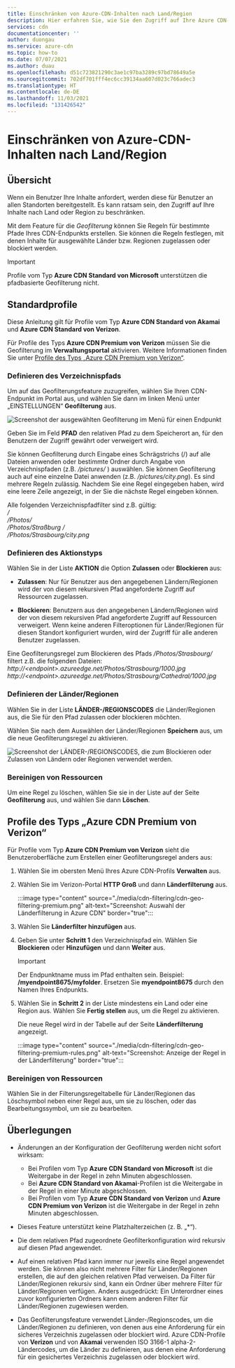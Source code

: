 ```yaml
---
title: Einschränken von Azure-CDN-Inhalten nach Land/Region
description: Hier erfahren Sie, wie Sie den Zugriff auf Ihre Azure CDN-Inhalte mithilfe der Geofilterung nach Ländern/Regionen einschränken.
services: cdn
documentationcenter: ''
author: duongau
ms.service: azure-cdn
ms.topic: how-to
ms.date: 07/07/2021
ms.author: duau
ms.openlocfilehash: d51c723821290c3ae1c97ba3289c97bd78649a5e
ms.sourcegitcommit: 702df701fff4ec6cc39134aa607d023c766adec3
ms.translationtype: HT
ms.contentlocale: de-DE
ms.lasthandoff: 11/03/2021
ms.locfileid: "131426542"
---
```

# <a name="restrict-azure-cdn-content-by-countryregion"></a>Einschränken von Azure-CDN-Inhalten nach Land/Region

## <a name="overview"></a>Übersicht
Wenn ein Benutzer Ihre Inhalte anfordert, werden diese für Benutzer an allen Standorten bereitgestellt. Es kann ratsam sein, den Zugriff auf Ihre Inhalte nach Land oder Region zu beschränken. 

Mit dem Feature für die *Geofilterung* können Sie Regeln für bestimmte Pfade Ihres CDN-Endpunkts erstellen. Sie können die Regeln festlegen, mit denen Inhalte für ausgewählte Länder bzw. Regionen zugelassen oder blockiert werden.

> [!IMPORTANT]
> Profile vom Typ **Azure CDN Standard von Microsoft** unterstützen die pfadbasierte Geofilterung nicht.
> 

## <a name="standard-profiles"></a>Standardprofile

Diese Anleitung gilt für Profile vom Typ **Azure CDN Standard von Akamai** und **Azure CDN Standard von Verizon**.

Für Profile des Typs **Azure CDN Premium von Verizon** müssen Sie die Geofilterung im **Verwaltungsportal** aktivieren. Weitere Informationen finden Sie unter [Profile des Typs „Azure CDN Premium von Verizon“](#azure-cdn-premium-from-verizon-profiles).

### <a name="define-the-directory-path"></a>Definieren des Verzeichnispfads
Um auf das Geofilterungsfeature zuzugreifen, wählen Sie Ihren CDN-Endpunkt im Portal aus, und wählen Sie dann im linken Menü unter „EINSTELLUNGEN“ **Geofilterung** aus. 

![Screenshot der ausgewählten Geofilterung im Menü für einen Endpunkt](./media/cdn-filtering/cdn-geo-filtering-standard.png)

Geben Sie im Feld **PFAD** den relativen Pfad zu dem Speicherort an, für den Benutzern der Zugriff gewährt oder verweigert wird. 

Sie können Geofilterung durch Eingabe eines Schrägstrichs (/) auf alle Dateien anwenden oder bestimmte Ordner durch Angabe von Verzeichnispfaden (z.B. */pictures/* ) auswählen. Sie können Geofilterung auch auf eine einzelne Datei anwenden (z.B. */pictures/city.png*). Es sind mehrere Regeln zulässig. Nachdem Sie eine Regel eingegeben haben, wird eine leere Zeile angezeigt, in der Sie die nächste Regel eingeben können.

Alle folgenden Verzeichnispfadfilter sind z.B. gültig:   
*/*                                 
*/Photos/*      
*/Photos/Straßburg /*      
*/Photos/Strasbourg/city.png*

### <a name="define-the-type-of-action"></a>Definieren des Aktionstyps

Wählen Sie in der Liste **AKTION** die Option **Zulassen** oder **Blockieren** aus: 

- **Zulassen**: Nur für Benutzer aus den angegebenen Ländern/Regionen wird der von diesem rekursiven Pfad angeforderte Zugriff auf Ressourcen zugelassen.

- **Blockieren**: Benutzern aus den angegebenen Ländern/Regionen wird der von diesem rekursiven Pfad angeforderte Zugriff auf Ressourcen verweigert. Wenn keine anderen Filteroptionen für Länder/Regionen für diesen Standort konfiguriert wurden, wird der Zugriff für alle anderen Benutzer zugelassen.

Eine Geofilterungsregel zum Blockieren des Pfads */Photos/Strasbourg/* filtert z.B. die folgenden Dateien:     
*http:\//\<endpoint>.azureedge.net/Photos/Strasbourg/1000.jpg*
*http:\//\<endpoint>.azureedge.net/Photos/Strasbourg/Cathedral/1000.jpg*

### <a name="define-the-countriesregions"></a>Definieren der Länder/Regionen

Wählen Sie in der Liste **LÄNDER-/REGIONSCODES** die Länder/Regionen aus, die Sie für den Pfad zulassen oder blockieren möchten. 

Wählen Sie nach dem Auswählen der Länder/Regionen **Speichern** aus, um die neue Geofilterungsregel zu aktivieren. 

![Screenshot der LÄNDER-/REGIONSCODES, die zum Blockieren oder Zulassen von Ländern oder Regionen verwendet werden.](./media/cdn-filtering/cdn-geo-filtering-rules.png)

### <a name="clean-up-resources"></a>Bereinigen von Ressourcen

Um eine Regel zu löschen, wählen Sie sie in der Liste auf der Seite **Geofilterung** aus, und wählen Sie dann **Löschen**.

## <a name="azure-cdn-premium-from-verizon-profiles"></a>Profile des Typs „Azure CDN Premium von Verizon“

Für Profile vom Typ **Azure CDN Premium von Verizon** sieht die Benutzeroberfläche zum Erstellen einer Geofilterungsregel anders aus:

1. Wählen Sie im obersten Menü Ihres Azure CDN-Profils **Verwalten** aus.

2. Wählen Sie im Verizon-Portal **HTTP Groß** und dann **Länderfilterung** aus.

    :::image type="content" source="./media/cdn-filtering/cdn-geo-filtering-premium.png" alt-text="Screenshot: Auswahl der Länderfilterung in Azure CDN" border="true":::
  
3. Wählen Sie **Länderfilter hinzufügen** aus.

4. Geben Sie unter **Schritt 1** den Verzeichnispfad ein. Wählen Sie **Blockieren** oder **Hinzufügen** und dann **Weiter** aus.

    > [!IMPORTANT]
    > Der Endpunktname muss im Pfad enthalten sein.  Beispiel: **/myendpoint8675/myfolder**.  Ersetzen Sie **myendpoint8675** durch den Namen Ihres Endpunkts.
    > 
    
5. Wählen Sie in **Schritt 2** in der Liste mindestens ein Land oder eine Region aus. Wählen Sie **Fertig stellen** aus, um die Regel zu aktivieren. 
    
    Die neue Regel wird in der Tabelle auf der Seite **Länderfilterung** angezeigt.
    
    :::image type="content" source="./media/cdn-filtering/cdn-geo-filtering-premium-rules.png" alt-text="Screenshot: Anzeige der Regel in der Länderfilterung" border="true":::
 
### <a name="clean-up-resources"></a>Bereinigen von Ressourcen
Wählen Sie in der Filterungsregeltabelle für Länder/Regionen das Löschsymbol neben einer Regel aus, um sie zu löschen, oder das Bearbeitungssymbol, um sie zu bearbeiten.

## <a name="considerations"></a>Überlegungen
* Änderungen an der Konfiguration der Geofilterung werden nicht sofort wirksam:
   * Bei Profilen vom Typ **Azure CDN Standard von Microsoft** ist die Weitergabe in der Regel in zehn Minuten abgeschlossen. 
   * Bei **Azure CDN Standard von Akamai**-Profilen ist die Weitergabe in der Regel in einer Minute abgeschlossen. 
   * Bei Profilen vom Typ **Azure CDN Standard von Verizon** und **Azure CDN Premium von Verizon** ist die Weitergabe in der Regel in zehn Minuten abgeschlossen. 
 
* Dieses Feature unterstützt keine Platzhalterzeichen (z. B. „*“).

* Die dem relativen Pfad zugeordnete Geofilterkonfiguration wird rekursiv auf diesen Pfad angewendet.

* Auf einen relativen Pfad kann immer nur jeweils eine Regel angewendet werden. Sie können also nicht mehrere Filter für Länder/Regionen erstellen, die auf den gleichen relativen Pfad verweisen. Da Filter für Länder/Regionen rekursiv sind, kann ein Ordner über mehrere Filter für Länder/Regionen verfügen. Anders ausgedrückt: Ein Unterordner eines zuvor konfigurierten Ordners kann einem anderen Filter für Länder/Regionen zugewiesen werden.

* Das Geofilterungsfeature verwendet Länder-/Regionscodes, um die Länder/Regionen zu definieren, von denen aus eine Anforderung für ein sicheres Verzeichnis zugelassen oder blockiert wird.  Azure CDN-Profile von **Verizon** und von **Akamai** verwenden ISO 3166-1 alpha-2-Ländercodes, um die Länder zu definieren, aus denen eine Anforderung für ein gesichertes Verzeichnis zugelassen oder blockiert wird. 

